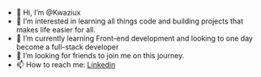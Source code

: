 - 👋 Hi, I’m @Kwaziux
- 👀 I’m interested in learning all things code and building projects that makes life easier for all.
- 🌱 I’m currently learning Front-end development and looking to one day become a full-stack developer
- 💞️ I’m looking for friends to join me on this journey.
- 📫 How to reach me: <a href="https://www.linkedin.com/in/kwazi-nwana/" target="_blank">Linkedin</a>

<!---
Kwaziux/Kwaziux is a ✨ special ✨ repository because its `README.md` (this file) appears on your GitHub profile.
You can click the Preview link to take a look at your changes.
--->
